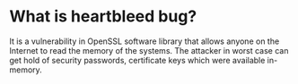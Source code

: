 # What is heartbleed bug?

It is a vulnerability in OpenSSL software library that allows anyone on the Internet to read the memory of the systems. The attacker in worst case can get hold of security passwords, certificate keys which were available in-memory. 

# 


